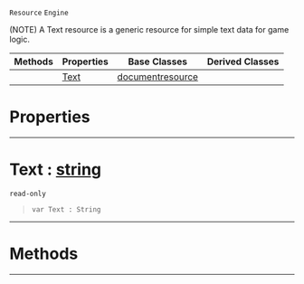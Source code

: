  `Resource` `Engine`



(NOTE) A Text resource is a generic resource for simple text data for game logic.

|Methods|Properties|Base Classes|Derived Classes|
|---|---|---|---|
| |[ Text](https://github.com/zeroengineteam/ZeroDocs/code_reference/class_reference/textblock.markdown#text-zero-engine-documen)|[documentresource](https://github.com/zeroengineteam/ZeroDocs/code_reference/class_reference/documentresource.markdown)| |


 #  Properties


---  
 #  Text : [string](https://github.com/zeroengineteam/ZeroDocs/code_reference/zilch_base_types/string.markdown)

 `read-only`

> 
> ``` lang=cpp, name=Zilch
> var Text : String


---  
 #  Methods


---  
 

 